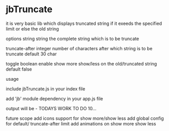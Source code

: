 # jbTruncate
it is very basic lib which displays truncated  string if it exeeds the specified limit or else the old string


options
string       string      the complete string which is to be truncate

truncate-after  integer   number of characters after which string is to be truncate default 30 char

toggle        	boolean		enable show more show/less on the old/truncated string default false

usage

include jbTruncate.js in your index file
<script src=".../jbTruncate.js"></script>

add 'jb' module dependency in your app.js file

<jb-truncate string="TODAYS WORK TO DO 10/june/2016--11/june PROFILE PAGE
" truncate-after="20" ></jb-truncate>

<jb-truncate string="TODAYS WORK TO DO 10/june/2016--11/june PROFILE PAGE
" truncate-after="20" toggle="true"></jb-truncate>

output will be -
TODAYS WORK TO DO 10...

future scope
add icons support for show more/show less
add global config for default/ truncate-after limit
add animations on show more show less
